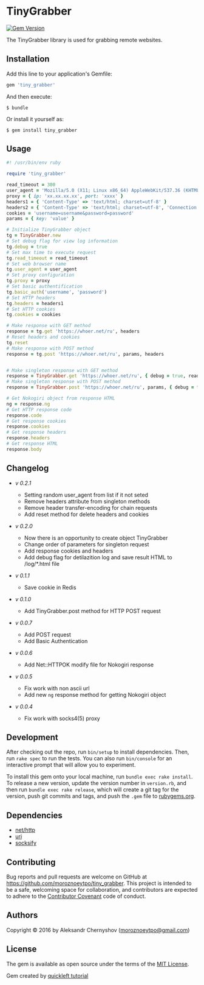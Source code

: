 # TinyGrabber

[<img src="https://badge.fury.io/rb/tiny_grabber.svg" alt="Gem Version" />](https://badge.fury.io/rb/tiny_grabber)

The TinyGrabber library is used for grabbing remote websites.

## Installation

Add this line to your application's Gemfile:

```ruby
gem 'tiny_grabber'
```

And then execute:

    $ bundle

Or install it yourself as:

    $ gem install tiny_grabber

## Usage

```ruby
#! /usr/bin/env ruby

require 'tiny_grabber'

read_timeout = 300
user_agent = 'Mozilla/5.0 (X11; Linux x86_64) AppleWebKit/537.36 (KHTML, like Gecko) Chrome/41.0.2227.0 Safari/537.36'
proxy = { ip: 'xx.xx.xx.xx', port: 'xxxx' }
headers1 = { 'Content-Type' => 'text/html; charset=utf-8' }
headers2 = { 'Content-Type' => 'text/html; charset=utf-8', 'Connection' => 'keep-alive' }
cookies = 'username=username&password=password'
params = { key: 'value' }

# Initialize TinyGrabber object
tg = TinyGrabber.new
# Set debug flag for view log information
tg.debug = true
# Set max time to execute request
tg.read_timeout = read_timeout
# Set web browser name
tg.user_agent = user_agent
# Set proxy configuration
tg.proxy = proxy
# Set basic authentification
tg.basic_auth('username', 'password')
# Set HTTP headers
tg.headers = headers1
# Set HTTP cookies
tg.cookies = cookies

# Make response with GET method
response = tg.get 'https://whoer.net/ru', headers
# Reset headers and cookies
tg.reset
# Make response with POST method
response = tg.post 'https://whoer.net/ru', params, headers


# Make singleton response with GET method
response = TinyGrabber.get 'https://whoer.net/ru', { debug = true, read_timeout = read_timeout ... }
# Make singleton response with POST method
response = TinyGrabber.post 'https://whoer.net/ru', params, { debug = true, read_timeout = read_timeout ... }

# Get Nokogiri object from response HTML
ng = response.ng
# Get HTTP response code
response.code
# Get response cookies
response.cookies
# Get response headers
response.headers
# Get response HTML
response.body
```

## Changelog

* *v 0.2.1*
    * Setting random user_agent from list if it not seted
    * Remove headers attribute from singleton methods
    * Remove header transfer-encoding for chain requests
    * Add reset method for delete headers and cookies

* *v 0.2.0*
    * Now there is an opportunity to create object TinyGrabber
    * Change order of parameters for singleton request
    * Add response cookies and headers
    * Add debug flag for detilazition log and save result HTML to /log/*.html file

* *v 0.1.1*
    * Save cookie in Redis
* *v 0.1.0*
    * Add TinyGrabber.post method for HTTP POST request
* *v 0.0.7*
    * Add POST request
    * Add Basic Authentication
* *v 0.0.6*
    * Add Net::HTTPOK modify file for Nokogiri response
* *v 0.0.5*
    * Fix work with non ascii url
    * Add new `ng` response method for getting Nokogiri object
* *v 0.0.4*
    * Fix work with socks4(5) proxy

## Development

After checking out the repo, run `bin/setup` to install dependencies. Then, run `rake spec` to run the tests. You can also run `bin/console` for an interactive prompt that will allow you to experiment.

To install this gem onto your local machine, run `bundle exec rake install`. To release a new version, update the version number in `version.rb`, and then run `bundle exec rake release`, which will create a git tag for the version, push git commits and tags, and push the `.gem` file to [rubygems.org](https://rubygems.org).

## Dependencies

* [net/http](http://ruby-doc.org/stdlib-2.3.0/libdoc/net/http/rdoc/Net/HTTP.html)
* [uri](http://ruby-doc.org/stdlib-2.3.0/libdoc/uri/rdoc/URI.html)
* [socksify](http://socksify.rubyforge.org/)

## Contributing

Bug reports and pull requests are welcome on GitHub at https://github.com/moroznoeytpo/tiny_grabber. This project is intended to be a safe, welcoming space for collaboration, and contributors are expected to adhere to the [Contributor Covenant](http://contributor-covenant.org) code of conduct.

## Authors

Copyright © 2016 by Aleksandr Chernyshov (moroznoeytpo@gmail.com)

## License

The gem is available as open source under the terms of the [MIT License](http://opensource.org/licenses/MIT).

Gem created by [quickleft tutorial](https://quickleft.com/blog/engineering-lunch-series-step-by-step-guide-to-building-your-first-ruby-gem/)

